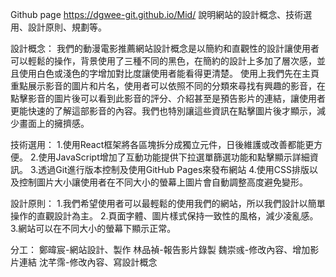 Github page https://dgwee-git.github.io/Mid/
說明網站的設計概念、技術選用、設計原則、規劃等。

設計概念：
我們的動漫電影推薦網站設計概念是以簡約和直觀性的設計讓使用者可以輕鬆的操作，背景使用了三種不同的黑色，在簡約的設計上多加了層次感，並且使用白色或淺色的字增加對比度讓使用者能看得更清楚。
使用上我們先在主頁重點展示影音的圖片和片名，使用者可以依照不同的分類來尋找有興趣的影音，在點擊影音的圖片後可以看到此影音的評分、介紹甚至是預告影片的連結，讓使用者更能快速的了解這部影音的內容。我們也特別讓這些資訊在點擊圖片後才顯示，減少畫面上的擁擠感。

技術選用：
1.使用React框架將各區塊拆分成獨立元件，日後維護或改善都能更方便。
2.使用JavaScript增加了互動功能提供下拉選單篩選功能和點擊顯示詳細資訊。
3.透過Git進行版本控制及使用GitHub Pages來發布網站
4.使用CSS排版以及控制圖片大小讓使用者在不同大小的螢幕上圖片會自動調整高度避免變形。

設計原則：
1.我們希望使用者可以最輕鬆的使用我們的網站，所以我們設計以簡單操作的直觀設計為主。
2.頁面字體、圖片樣式保持一致性的風格，減少凌亂感。
3.網站可以在不同大小的螢幕下顯示正常。

分工：
鄭暐宸-網站設計、製作
林品禎-報告影片錄製
魏崇彧-修改內容、增加影片連結
沈芊霈-修改內容、寫設計概念

